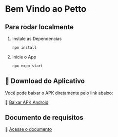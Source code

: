 # Bem Vindo ao Petto

## Para rodar localmente

1. Instale as Dependencias

   ```bash
   npm install
   ```

2. Inicie o App

   ```bash
   npx expo start
   ```
## 📲 Download do Aplicativo

Você pode baixar o APK diretamente pelo link abaixo:

🔗 [Baixar APK Android](https://expo.dev/accounts/ykaroos/projects/PettoApp/builds/5118de80-5255-45a9-9399-244bb7ac6795)

## Documento de requisitos
🔗 [Acesse o documento](https://docs.google.com/document/d/1wwbSQx1XB07dqOP-XF9yeprIGGiAdvOboyNJJ3mmh0g/edit?pli=1&tab=t.0)

